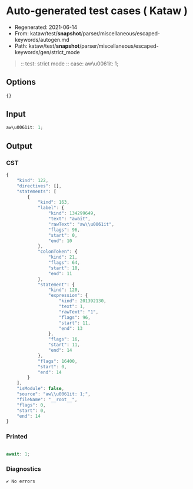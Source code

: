 # Auto-generated test cases ( Kataw )
- Regenerated: 2021-06-14
- From: kataw/test/__snapshot__/parser/miscellaneous/escaped-keywords/autogen.md
- Path: kataw/test/__snapshot__/parser/miscellaneous/escaped-keywords/gen/strict_mode
> :: test: strict mode
> :: case: aw\u0061it: 1;
## Options

`````js
{}
`````
## Input

`````js
aw\u0061it: 1;
`````
## Output

### CST

```javascript
{
    "kind": 122,
    "directives": [],
    "statements": [
        {
            "kind": 163,
            "label": {
                "kind": 134299649,
                "text": "await",
                "rawText": "aw\\u0061it",
                "flags": 96,
                "start": 0,
                "end": 10
            },
            "colonToken": {
                "kind": 21,
                "flags": 64,
                "start": 10,
                "end": 11
            },
            "statement": {
                "kind": 120,
                "expression": {
                    "kind": 201392130,
                    "text": 1,
                    "rawText": "1",
                    "flags": 96,
                    "start": 11,
                    "end": 13
                },
                "flags": 16,
                "start": 11,
                "end": 14
            },
            "flags": 16400,
            "start": 0,
            "end": 14
        }
    ],
    "isModule": false,
    "source": "aw\\u0061it: 1;",
    "fileName": "__root__",
    "flags": 0,
    "start": 0,
    "end": 14
}
```

### Printed

```javascript

await: 1;
```

### Diagnostics

```javascript
✔ No errors
```

